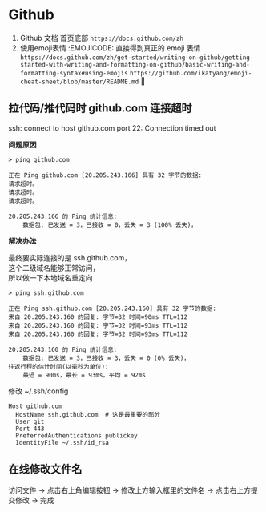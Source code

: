 # Github

1. Github 文档 首页底部 `https://docs.github.com/zh`
2. 使用emoji表情 :EMOJICODE: 直接得到真正的 emoji 表情 `https://docs.github.com/zh/get-started/writing-on-github/getting-started-with-writing-and-formatting-on-github/basic-writing-and-formatting-syntax#using-emojis` `https://github.com/ikatyang/emoji-cheat-sheet/blob/master/README.md` 🙂

## 拉代码/推代码时 github.com 连接超时

ssh: connect to host github.com port 22: Connection timed out

**问题原因**

```
> ping github.com

正在 Ping github.com [20.205.243.166] 具有 32 字节的数据:
请求超时。
请求超时。
请求超时。

20.205.243.166 的 Ping 统计信息:
    数据包: 已发送 = 3，已接收 = 0，丢失 = 3 (100% 丢失)，
```

**解决办法**

最终要实际连接的是 ssh.github.com，  
这个二级域名能够正常访问，  
所以做一下本地域名重定向

```
> ping ssh.github.com

正在 Ping ssh.github.com [20.205.243.160] 具有 32 字节的数据:
来自 20.205.243.160 的回复: 字节=32 时间=90ms TTL=112
来自 20.205.243.160 的回复: 字节=32 时间=93ms TTL=112
来自 20.205.243.160 的回复: 字节=32 时间=93ms TTL=112

20.205.243.160 的 Ping 统计信息:
    数据包: 已发送 = 3，已接收 = 3，丢失 = 0 (0% 丢失)，
往返行程的估计时间(以毫秒为单位):
    最短 = 90ms，最长 = 93ms，平均 = 92ms
```

修改 ~/.ssh/config

```
Host github.com
  HostName ssh.github.com  # 这是最重要的部分
  User git
  Port 443
  PreferredAuthentications publickey
  IdentityFile ~/.ssh/id_rsa
```

## 在线修改文件名

访问文件 -> 点击右上角编辑按钮 -> 修改上方输入框里的文件名 -> 点击右上方提交修改 -> 完成
